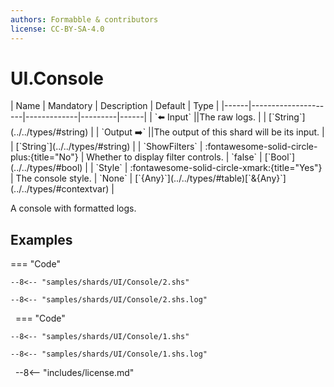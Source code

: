 ```yaml
---
authors: Formabble & contributors
license: CC-BY-SA-4.0
---
```



# UI.Console

<div class="sh-parameters" markdown="1">
| Name | Mandatory | Description | Default | Type |
|------|---------------------|-------------|---------|------|
| `⬅️ Input` ||The raw logs. | | [`String`](../../types/#string) |
| `Output ➡️` ||The output of this shard will be its input. | | [`String`](../../types/#string) |
| `ShowFilters` | :fontawesome-solid-circle-plus:{title="No"}  | Whether to display filter controls. | `false` | [`Bool`](../../types/#bool) |
| `Style` | :fontawesome-solid-circle-xmark:{title="Yes"}  | The console style. | `None` | [`{Any}`](../../types/#table)[`&{Any}`](../../types/#contextvar) |

</div>

A console with formatted logs.

## Examples

=== "Code"

  ```x86asm linenums="1"
  --8<-- "samples/shards/UI/Console/2.shs"
  ```

  ```
  --8<-- "samples/shards/UI/Console/2.shs.log"
  ```
&nbsp;
=== "Code"

  ```x86asm linenums="1"
  --8<-- "samples/shards/UI/Console/1.shs"
  ```

  ```
  --8<-- "samples/shards/UI/Console/1.shs.log"
  ```
&nbsp;
--8<-- "includes/license.md"

